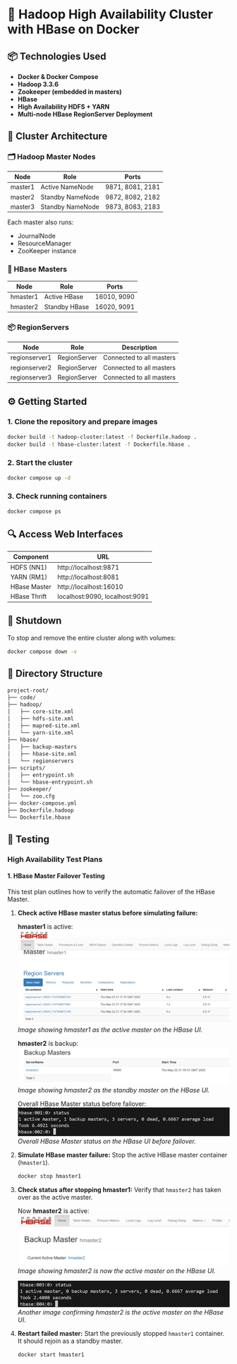 # 🐘 Hadoop High Availability Cluster with HBase on Docker

## 📦 Technologies Used

- **Docker & Docker Compose**
- **Hadoop 3.3.6**
- **Zookeeper (embedded in masters)**
- **HBase**
- **High Availability HDFS + YARN**
- **Multi-node HBase RegionServer Deployment**

## 🧱 Cluster Architecture

### 🗂 Hadoop Master Nodes
| Node     | Role                          | Ports                     |
|----------|-------------------------------|---------------------------|
| master1  | Active NameNode               | 9871, 8081, 2181          |
| master2  | Standby NameNode              | 9872, 8082, 2182          |
| master3  | Standby NameNode              | 9873, 8083, 2183          |

Each master also runs:
- JournalNode
- ResourceManager
- ZooKeeper instance

### 🧠 HBase Masters
| Node     | Role              | Ports         |
|----------|-------------------|---------------|
| hmaster1 | Active HBase      | 16010, 9090   |
| hmaster2 | Standby HBase     | 16020, 9091   |

### 📦 RegionServers
| Node         | Role          | Description                  |
|--------------|---------------|------------------------------|
| regionserver1| RegionServer  | Connected to all masters     |
| regionserver2| RegionServer  | Connected to all masters     |
| regionserver3| RegionServer  | Connected to all masters     |


## ⚙️ Getting Started

### 1. Clone the repository and prepare images

```bash
docker build -t hadoop-cluster:latest -f Dockerfile.hadoop .
docker build -t hbase-cluster:latest -f Dockerfile.hbase .
```

### 2. Start the cluster
```bash
docker compose up -d
```

### 3. Check running containers
```bash
docker compose ps
```

## 🔍 Access Web Interfaces

| Component      | URL                    |
|----------------|------------------------|
| HDFS (NN1)     | http://localhost:9871  |
| YARN (RM1)     | http://localhost:8081  |
| HBase Master   | http://localhost:16010 |
| HBase Thrift   | localhost:9090, localhost:9091 |

## 🛑 Shutdown

To stop and remove the entire cluster along with volumes:

```bash
docker compose down -v
```
## 📁 Directory Structure

```
project-root/
├── code/
├── hadoop/
│   ├── core-site.xml
│   ├── hdfs-site.xml
│   ├── mapred-site.xml
│   └── yarn-site.xml
├── hbase/
│   ├── backup-masters
│   ├── hbase-site.xml
│   └── regionservers
├── scripts/
│   ├── entrypoint.sh
│   └── hbase-entrypoint.sh
├── zookeeper/
│   └── zoo.cfg
├── docker-compose.yml
├── Dockerfile.hadoop
└── Dockerfile.hbase
```

## 🧪 Testing

### High Availability Test Plans


#### 1. HBase Master Failover Testing

This test plan outlines how to verify the automatic failover of the HBase Master.

1.  **Check active HBase master status before simulating failure:**

    **hmaster1** is active:
    ![HBase Master before failure](image_readme/hm1_before.png)
    *Image showing hmaster1 as the active master on the HBase UI.*

    **hmaster2** is backup:
    ![HBase Master before failure](image_readme/hm1_before1.png)
    *Image showing hmaster2 as the standby master on the HBase UI.*

    Overall HBase Master status before failover:
    ![HBase Master before failure](image_readme/status1.png)
    *Overall HBase Master status on the HBase UI before failover.*

2.  **Simulate HBase master failure:**
    Stop the active HBase master container (`hmaster1`).
    ```bash
    docker stop hmaster1
    ```

3.  **Check status after stopping hmaster1:**
    Verify that `hmaster2` has taken over as the active master.

    Now **hmaster2** is active:
    ![HBase Master after failure](image_readme/after.png)
    *Image showing hmaster2 is now the active master on the HBase UI.*

    ![HBase Master after failure](image_readme/after2.png)
    *Another image confirming hmaster2 is the active master on the HBase UI.*

4.  **Restart failed master:**
    Start the previously stopped `hmaster1` container. It should rejoin as a standby master.
    ```bash
    docker start hmaster1
    ```
